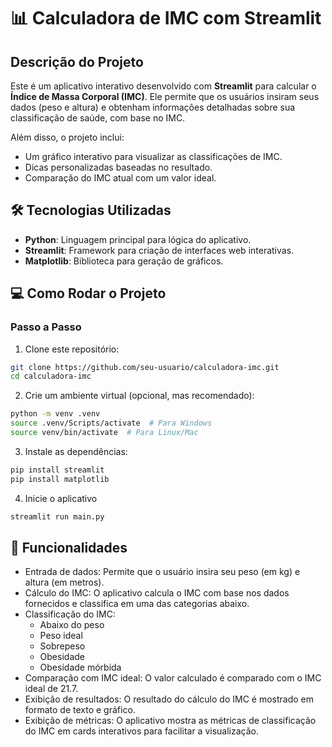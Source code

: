 # 📊 Calculadora de IMC com Streamlit

## Descrição do Projeto
Este é um aplicativo interativo desenvolvido com **Streamlit** para calcular o **Índice de Massa Corporal (IMC)**. Ele permite que os usuários insiram seus dados (peso e altura) e obtenham informações detalhadas sobre sua classificação de saúde, com base no IMC.

Além disso, o projeto inclui:
- Um gráfico interativo para visualizar as classificações de IMC.
- Dicas personalizadas baseadas no resultado.
- Comparação do IMC atual com um valor ideal.

## 🛠️ Tecnologias Utilizadas
- **Python**: Linguagem principal para lógica do aplicativo.
- **Streamlit**: Framework para criação de interfaces web interativas.
- **Matplotlib**: Biblioteca para geração de gráficos.

## 💻 Como Rodar o Projeto

### Passo a Passo
1. Clone este repositório:
```bash
git clone https://github.com/seu-usuario/calculadora-imc.git
cd calculadora-imc
```
2. Crie um ambiente virtual (opcional, mas recomendado):
```bash
python -m venv .venv
source .venv/Scripts/activate  # Para Windows
source venv/bin/activate  # Para Linux/Mac

```

3. Instale as dependências:
```bash
pip install streamlit
pip install matplotlib
```

4. Inicie o aplicativo
```bash	
streamlit run main.py
```

## 📝 Funcionalidades
- Entrada de dados: Permite que o usuário insira seu peso (em kg) e altura (em metros).
- Cálculo do IMC: O aplicativo calcula o IMC com base nos dados fornecidos e classifica em uma das categorias abaixo.
- Classificação do IMC:
    - Abaixo do peso
    - Peso ideal
    - Sobrepeso
    - Obesidade
    - Obesidade mórbida
- Comparação com IMC ideal: O valor calculado é comparado com o IMC ideal de 21.7.
- Exibição de resultados: O resultado do cálculo do IMC é mostrado em formato de texto e gráfico.
- Exibição de métricas: O aplicativo mostra as métricas de classificação do IMC em cards interativos para facilitar a visualização.

